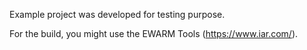 Example project was developed for testing purpose.

For the build, you might use the EWARM Tools (https://www.iar.com/).
